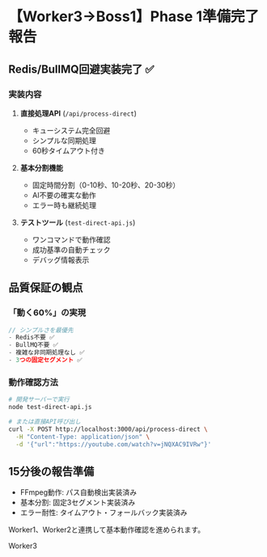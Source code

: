 # 【Worker3→Boss1】Phase 1準備完了報告

## Redis/BullMQ回避実装完了 ✅

### 実装内容
1. **直接処理API** (`/api/process-direct`)
   - キューシステム完全回避
   - シンプルな同期処理
   - 60秒タイムアウト付き

2. **基本分割機能**
   - 固定時間分割（0-10秒、10-20秒、20-30秒）
   - AI不要の確実な動作
   - エラー時も継続処理

3. **テストツール** (`test-direct-api.js`)
   - ワンコマンドで動作確認
   - 成功基準の自動チェック
   - デバッグ情報表示

## 品質保証の観点

### 「動く60%」の実現
```javascript
// シンプルさを最優先
- Redis不要 ✅
- BullMQ不要 ✅
- 複雑な非同期処理なし ✅
- 3つの固定セグメント ✅
```

### 動作確認方法
```bash
# 開発サーバーで実行
node test-direct-api.js

# または直接API呼び出し
curl -X POST http://localhost:3000/api/process-direct \
  -H "Content-Type: application/json" \
  -d '{"url":"https://youtube.com/watch?v=jNQXAC9IVRw"}'
```

## 15分後の報告準備

- FFmpeg動作: パス自動検出実装済み
- 基本分割: 固定3セグメント実装済み
- エラー耐性: タイムアウト・フォールバック実装済み

Worker1、Worker2と連携して基本動作確認を進められます。

Worker3